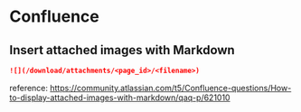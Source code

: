 # Confluence

## Insert attached images with Markdown

```md
![](/download/attachments/<page_id>/<filename>)
```

reference: https://community.atlassian.com/t5/Confluence-questions/How-to-display-attached-images-with-markdown/qaq-p/621010